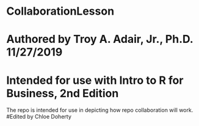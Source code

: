 # CollaborationLesson
# Authored by Troy A. Adair, Jr., Ph.D. 11/27/2019
# Intended for use with Intro to R for Business, 2nd Edition

The repo is intended for use in depicting how repo collaboration will work.
#Edited by Chloe Doherty